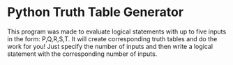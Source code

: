 # Python Truth Table Generator

This program was made to evaluate logical statements with up to five inputs in the form: P,Q,R,S,T.
It will create corresponding truth tables and do the work for you!
Just specify the number of inputs and then write a logical statement with the corresponding number of inputs.

